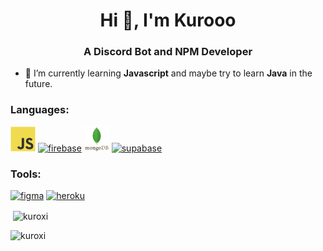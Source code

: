 <h1 align="center">Hi 👋, I'm Kurooo</h1>
<h3 align="center">A Discord Bot and NPM Developer</h3>

- 🌱 I’m currently learning **Javascript** and maybe try to learn **Java** in the future.

<h3 align="left">Languages:</h3>
<p align="left">
<a href="https://developer.mozilla.org/en-US/docs/Web/JavaScript" target="_blank"> <img src="https://raw.githubusercontent.com/devicons/devicon/master/icons/javascript/javascript-original.svg" alt="javascript" width="40" height="40"/></a>
<a href="https://firebase.google.com/" target="_blank"> <img src="https://www.vectorlogo.zone/logos/firebase/firebase-icon.svg" alt="firebase" width="40" height="40"/></a>
<a href="https://www.mongodb.com/" target="_blank"> <img src="https://raw.githubusercontent.com/devicons/devicon/master/icons/mongodb/mongodb-original-wordmark.svg" alt="mongodb" width="40" height="40"/></a>
<a href="https://supabase.com/" target="_blank"> <img src="https://www.vectorlogo.zone/logos/supabase/supabase-icon.svg" alt="supabase" width="40" height="40"/></a>
</p>

<h3 align="left">Tools:</h3>
<p align="left">
<a href="https://www.figma.com/" target="_blank"> <img src="https://www.vectorlogo.zone/logos/figma/figma-icon.svg" alt="figma" width="40" height="40"/></a>
<a href="https://heroku.com" target="_blank"> <img src="https://www.vectorlogo.zone/logos/heroku/heroku-icon.svg" alt="heroku" width="40" height="40"/></a> 
</p>

<p>&nbsp;<img align="center" src="https://github-readme-stats.vercel.app/api?username=kuroxi&show_icons=true&locale=en&theme=dark" alt="kuroxi" /></p>
<p><img align="left" src="https://github-readme-stats.vercel.app/api/top-langs/?username=kuroxi&show_icons=true&count_private=true&theme=dark" alt="kuroxi" /></p>
